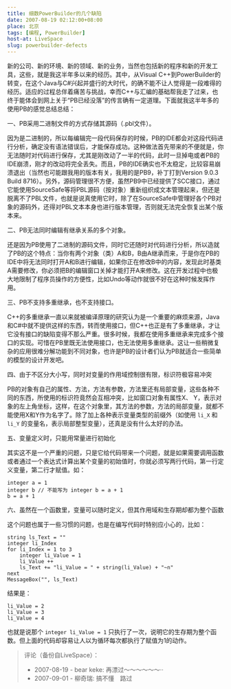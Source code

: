 ```yaml
---
title: 细数PowerBuilder的几个缺陷
date: 2007-08-19 02:12:00+08:00
place: 北京
tags: [编程, PowerBuilder]
host-at: LiveSpace
slug: powerbuilder-defects
---
```

新的公司、新的环境、新的领域、新的业务，当然也包括新的程序和新的开发工具，这些，就是我这半年多以来的经历。其中，从Visual C++到PowerBuilder的转变，在这个Java与C#兴起并盛行的大时代，的确不能不让人觉得是一段难得的经历。适应的过程总伴着痛苦与挑战，幸而C++与汇编的基础帮我走了过来，也终于能体会到网上关于“PB已经没落”的传言确有一定道理。下面就我这半年多的使用PB的感觉总结总结：

一、PB采用二进制文件的方式存储其源码（.pbl文件）。

因为是二进制的，所以每编辑完一段代码保存的时候，PB的IDE都会对这段代码进行分析，确定没有语法错误后，才能保存成功。这种做法首先带来的不便就是，你无法随时对代码进行保存，尤其是刚改动了一半的代码，此时一旦掉电或者PB的IDE崩溃，刚才的改动将完全丢失。而且，PB的IDE确实也不太稳定，比较容易崩溃退出（当然也可能跟我用的版本有关，我用的是PB9，补丁打到Version 9.0.3 Build 8716）。另外，源码管理很不方便，虽然PB9中已经提供了SCC接口，通过它能使用SourceSafe等将PBL源码（按对象）重新组织成文本管理起来，但还是脱离不了PBL文件，也就是说真使用它时，除了在SourceSafe中管理好各个PB对象的源码外，还得对PBL文本本身也进行版本管理，否则就无法完全恢复出某个版本来。

二、PB无法同时编辑有继承关系的多个对象。

还是因为PB使用了二进制的源码文件，同时它还随时对代码进行分析，所以造就了PB的这个特点：当你有两个对象（类）A和B，B由A继承而来，于是你在PB的IDE中将无法同时打开A和B进行编辑，如果你正在修改B中的内容，发现此时基类A需要修改，你必须把B的编辑窗口关掉才能打开A来修改。这在开发过程中也极大地限制了程序员操作的方便性，比如Undo等动作就很不好在这种时候发挥作用。

三、PB不支持多重继承，也不支持接口。

C++的多重继承一直以来就被编译原理的研究认为是一个重要的麻烦来源，Java和C#中就不提供这样的东西，转而使用接口，但C++也正是有了多重继承，才让它没有接口的缺陷变得不那么严重。很多时候，我都在使用多重继承来完成多个接口的实现。可惜在PB里既无法使用接口，也无法使用多重继承。这让一些稍微复杂的应用很难分解功能到不同对象，也许是PB的设计者们认为PB就适合一些简单的模型的设计开发吧。

四、由于不区分大小写，同时对变量的作用域控制很有限，标识符极容易冲突

PB的对象有自己的属性、方法，方法有参数，方法里还有局部变量，这些各种不同的东西，所使用的标识符竟然会互相冲突，比如窗口对象有属性X、 Y，表示对象的左上角坐标，这样，在这个对象里，其方法的参数，方法的局部变量，就都不能使用X和Y作为名字了。除了加上各种表示变量类型的前缀外（如使用 `li_X` 和 `li_Y` 的变量名，表示局部整型变量），还真是没有什么太好的办法。

五、变量定义时，只能用常量进行初始化

其实这不是一个严重的问题，只是它给代码带来一个问题，就是如果需要调用函数或者通过一个表达式计算出某个变量的初始值时，你就必须写两行代码，第一行定义变量，第二行才赋值。如：

    integer a = 1
    integer b // 不能写为 integer b = a + 1
    b = a + 1

六、虽然在一个函数里，变量可以随时定义，但其作用域和生存期却都为整个函数

这个问题也属于一些习惯的问题，也是在编写代码时特别应小心的，比如：

    string ls_Text = ""
    integer li_Index
    for li_Index = 1 to 3
        integer li_Value = 1
        li_Value ++
        ls_Text += "li_Value = " + string(li_Value) + "~n"
    next
    MessageBox("", ls_Text)

结果是：

    li_Value = 2
    li_Value = 3
    li_Value = 4

也就是说那个 `integer li_Value = 1` 只执行了一次，说明它的生存期为整个函数。但上面的代码却容易让人以为循环每次都执行了赋值为1的动作。

> 评论（备份自LiveSpace）：
>
> * 2007-08-19 - bear keke: 再漂过～～～～～～··
> * 2007-09-01 - 柳奇瑞: 搞不懂　路过
